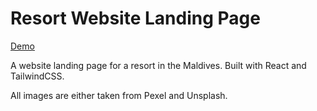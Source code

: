 # Resort Website Landing Page

[Demo](https://tropicana-maldives.netlify.app)

A website landing page for a resort in the Maldives. Built with React and TailwindCSS.

All images are either taken from Pexel and Unsplash.
